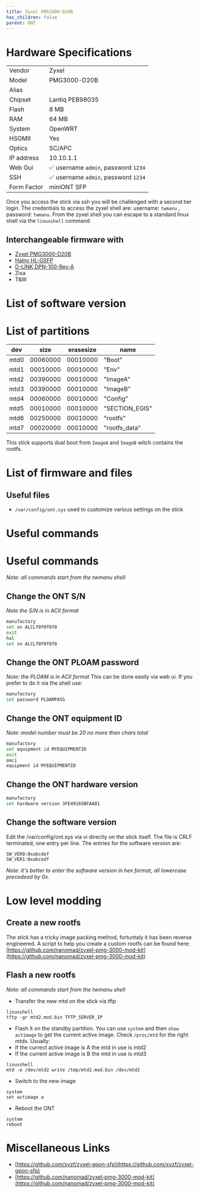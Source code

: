 ```yaml
---
title: Zyxel PMG3000-D20B
has_children: false
parent: ONT
---
```


# Hardware Specifications

|             |                                      |
| ----------- | ------------------------------------ |
| Vendor      | Zyxel                                |
| Model       | PMG3000-D20B                         |
| Alias       |                                      |
| Chipset     | Lantiq PEB98035                      |
| Flash       | 8 MB                                 |
| RAM         | 64 MB                                |
| System      | OpenWRT                              |
| HSGMII      | Yes                                  |
| Optics      | SC/APC                               |
| IP address  | 10.10.1.1                            |
| Web Gui     | ✅ username `admin`, password `1234` |
| SSH         | ✅ username `admin`, password `1234` |
| Form Factor | miniONT SFP                          |

Once you access the stick via ssh you will be challenged with a second tier login. The credentials to access the zyxel shell are: username: `twmanu` , password: `twmanu`.
From the zyxel shell you can escape to a standard linux shell via the `linuxshell` command

## Interchangeable firmware with

- [Zyxel PMG3000-D20B](ont-Zyxel-PMG3000-D20B)
- [Halny HL-GSFP](ont-Halny-HL-GSFP)
- [D-LINK DPN-100-Rev-A](ont-D-LINK-DPN-100-Rev-A)
- Zisa
- T&W

# List of software version

# List of partitions
 
| dev  | size     | erasesize | name           |
| ---- | -------- | --------- | -------------- |
| mtd0 | 00060000 | 00010000  | "Boot"         |
| mtd1 | 00010000 | 00010000  | "Env"          |
| mtd2 | 00390000 | 00010000  | "ImageA"       |
| mtd3 | 00390000 | 00010000  | "ImageB"       |
| mtd4 | 00060000 | 00010000  | "Config"       |
| mtd5 | 00010000 | 00010000  | "SECTION_EGIS" |
| mtd6 | 00250000 | 00010000  | "rootfs"       |
| mtd7 | 00020000 | 00010000  | "rootfs_data"  |


This stick supports dual boot from `ImageA` and `ImageB` witch contains the rootfs.


# List of firmware and files
## Useful files
- `/var/config/ont.sys` used to customize various settings on the stick

# Useful commands

# Useful commands
*Note: all commands start from the twmanu shell*

## Change the ONT S/N
*Note  the S/N is in ACII format*
```sh
manufactory
set sn ALCLf0f0f0f0
exit
hal
set sn ALCLf0f0f0f0
```

## Change the ONT PLOAM password
*Note: the PLOAM is in ACII format*
This can be done easily via web ui. If you prefer to do it via the shell use:
```sh
manufactory
set password PLOAMPASS
```

## Change the ONT equipment ID
*Note: model number must be 20 no more than chars total*
```sh
manufactory
set equipment id MYEQUIPMENTID
exit
omci
equipment id MYEQUIPMENTID
```

## Change the ONT hardware version
```sh
manufactory
set hardware version 3FE49165BFAA01
```

## Change the software version
Edit the /var/config/ont.sys via vi directly on the stick itself. The file is CRLF terminated, one entry per line.
The entries for the software version are:
```
SW_VER0:0xabcdef
SW_VER1:0xabcedf
```
*Note: it's better to enter the software version in hex format, all lowercase precedeed by 0x.* 

# Low level modding

## Create a new rootfs
The stick has a tricky image packing method, fortuntaly it has been reverse engineered. A script to help you create a custom rootfs can be found here: [https://github.com/nanomad/zyxel-pmg-3000-mod-kit](https://github.com/nanomad/zyxel-pmg-3000-mod-kit)

## Flash a new rootfs
*Note: all commands start from the twmanu shell*

- Transfer the new mtd on the stick via tftp
```
linuxshell
tftp -gr mtd2.mod.bin TFTP_SERVER_IP
```
- Flash it on the standby partition. 
You can use `system` and then `show actimage` to get the current active image. Check `/proc/mtd` for the right mtds. Usually:
- if the currect active image is A the mtd in use is mtd2
- If the current active image is B the mtd in use is mtd3
```
linuxshell
mtd -e /dev/mtd2 write /tmp/mtd2.mod.bin /dev/mtd2
```
- Switch to the new image
```
system
set actimage a
```
- Reboot the ONT
```
system
reboot
```

# Miscellaneous Links

- [https://github.com/xvzf/zyxel-gpon-sfp](https://github.com/xvzf/zyxel-gpon-sfp)
- [https://github.com/nanomad/zyxel-pmg-3000-mod-kit](https://github.com/nanomad/zyxel-pmg-3000-mod-kit)
